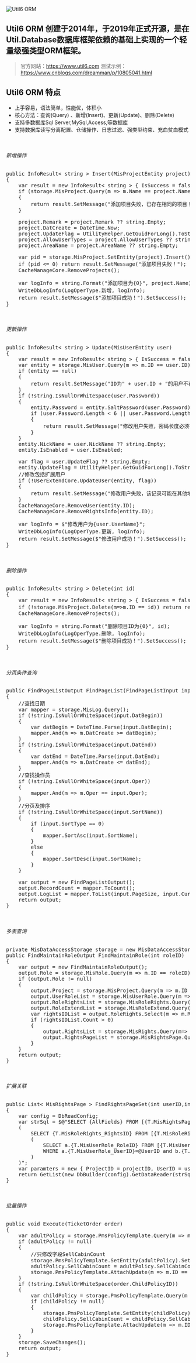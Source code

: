
![Util6 ORM](http://www.util6.com/content/website/images/logo.png "Util6 ORM")
## Util6 ORM 创建于2014年，于2019年正式开源，是在Util.Database数据库框架依赖的基础上实现的一个轻量级强类型ORM框架。
> 官方网站：https://www.util6.com
> 测试示例：<a href="https://www.cnblogs.com/dreamman/p/10805041.html" target="_blank">https://www.cnblogs.com/dreamman/p/10805041.html</a>

## Util6 ORM 特点

* 上手容易，语法简单，性能优，体积小
* 核心方法：查询(Query) 、新增(Insert)、更新(Update)、删除(Delete)
* 支持多数据库Sql Server,MySql,Access,等数据库
* 支持数据库读写分离配置、仓储操作、日志过滤、强类型约束、充血贫血模式


 
<br /><h6>新增操作</h6>
<pre class="prettyprint lang-cs">
public InfoResult< string > Insert(MisProjectEntity project)
{
    var result = new InfoResult< string > { IsSuccess = false };
    if (storage.MisProject.Query(m => m.Name == project.Name || m.ID == project.ID).ToCount() > 0)
    {
        return result.SetMessage("添加项目失败，已存在相同的项目！");
    }

    project.Remark = project.Remark ?? string.Empty;
    project.DatCreate = DateTime.Now;
    project.UpdateFlag = UtilityHelper.GetGuidForLong().ToString();
    project.AllowUserTypes = project.AllowUserTypes ?? string.Empty;
    project.AreaName = project.AreaName ?? string.Empty;

    var pid = storage.MisProject.SetEntity(project).Insert();
    if (pid <= 0) return result.SetMessage("添加项目失败！");
    CacheManageCore.RemoveProjects();

    var logInfo = string.Format("添加项目为{0}", project.Name);
    WriteDbLogInfo(LogOperType.新增, logInfo);
    return result.SetMessage($"添加项目成功！").SetSuccess();
}
</pre>

<br><h6>更新操作</h6>
<pre class="prettyprint lang-cs">
public InfoResult< string > Update(MisUserEntity user)
{
    var result = new InfoResult< string > { IsSuccess = false };
    var entity = storage.MisUser.Query(m => m.ID == user.ID).ToEntity();
    if (entity == null)
    {
        return result.SetMessage("ID为" + user.ID + "的用户不存在！");
    }
    if (!string.IsNullOrWhiteSpace(user.Password))
    {
        entity.Password = entity.SaltPassword(user.Password);
        if (user.Password.Length < 6 || user.Password.Length > 20)
        {
            return result.SetMessage("修改用户失败，密码长度必须在6-20范围内！");
        }
    }
    entity.NickName = user.NickName ?? string.Empty;
    entity.IsEnabled = user.IsEnabled;

    var flag = user.UpdateFlag ?? string.Empty;
    entity.UpdateFlag = UtilityHelper.GetGuidForLong().ToString();
    //修改包括扩展用户
    if (!UserExtendCore.UpdateUser(entity, flag))
    {
        return result.SetMessage("修改用户失败，该记录可能在其他地方修改过！");
    }
    CacheManageCore.RemoveUser(entity.ID);
    CacheManageCore.RemoveRightsInfo(entity.ID);

    var logInfo = $"修改用户为{user.UserName}";
    WriteDbLogInfo(LogOperType.更新, logInfo);
    return result.SetMessage($"修改用户成功！").SetSuccess();
}
</pre>

 
<br><h6>删除操作</h6>
<pre class="prettyprint lang-cs">
public InfoResult< string > Delete(int id)
{
    var result = new InfoResult< string > { IsSuccess = false };
    if (!storage.MisProject.Delete(m=>m.ID == id)) return result.SetMessage("删除项目失败！");
    CacheManageCore.RemoveProjects();

    var logInfo = string.Format("删除项目ID为{0}", id);
    WriteDbLogInfo(LogOperType.删除, logInfo);
    return result.SetMessage($"删除项目成功！").SetSuccess();            
}
</pre>

 
<br><h6>分页条件查询</h6>
<pre class="prettyprint lang-cs">public FindPageListOutput FindPageList(FindPageListInput input)
{
    //查找日期
    var mapper = storage.MisLog.Query();
    if (!string.IsNullOrWhiteSpace(input.DatBegin))
    {
        var datBegin = DateTime.Parse(input.DatBegin);
        mapper.And(m => m.DatCreate >= datBegin);
    }
    if (!string.IsNullOrWhiteSpace(input.DatEnd))
    {
        var datEnd = DateTime.Parse(input.DatEnd);
        mapper.And(m => m.DatCreate <= datEnd);
    }
    //查找操作员
    if (!string.IsNullOrWhiteSpace(input.Oper))
    {
        mapper.And(m => m.Oper == input.Oper);
    }
    //分页及排序
    if (!string.IsNullOrWhiteSpace(input.SortName))
    {
        if (input.SortType == 0)
        {
            mapper.SortAsc(input.SortName);
        }
        else
        {
            mapper.SortDesc(input.SortName);
        }
    }

    var output = new FindPageListOutput();
    output.RecordCount = mapper.ToCount();
    output.LogList = mapper.ToList(input.PageSize, input.CurrPage, output.RecordCount);
    return output;
}</pre>

 
<br><h6>多表查询</h6>
<pre class="prettyprint lang-cs">private MisDataAccessStorage storage = new MisDataAccessStorage();
public FindMaintainRoleOutput FindMaintainRole(int roleID)
{
    var output = new FindMaintainRoleOutput();
    output.Role = storage.MisRole.Query(m => m.ID == roleID).ToEntity();
    if (output.Role != null)
    {
        output.Project = storage.MisProject.Query(m => m.ID == output.Role.ProjectID).ToEntity();
        output.UserRoleList = storage.MisUserRole.Query(m => m.RoleID == output.Role.ID).ToList();
        output.RoleRightsList = storage.MisRoleRights.Query(m => m.RoleID == output.Role.ID).ToList();
        output.RoleExtendList = storage.MisRoleExtend.Query(m => m.RoleID == output.Role.ID).ToList();
        var rightsIDList = output.RoleRights.Select(m => m.RightsID).ToList();
        if (rightsIDList.Count > 0)
        {
            output.RightsList = storage.MisRights.Query(m=> rightsIDList.Contains(m.ID)).ToList();
            output.RightsPageList = storage.MisRightsPage.Query(m => rightsIDList.Contains(m.RightsID)).ToList();
        }
    }
    return output;
}</pre>

 
<br><h6>扩展关联</h6>
<pre class="prettyprint lang-cs">public List< MisRightsPage > FindRightsPageSet(int userID,int projectID)
{
    var config = DbReadConfig;
    var strSql = $@"SELECT {AllFields} FROM [{T.MisRightsPage}] WHERE {T.MisRightsPage_ProjectID}=@ProjectID and {T.MisRightsPage_RightsID} IN 
    (
        SELECT {T.MisRoleRights_RightsID} FROM [{T.MisRoleRights}] WHERE {T.MisRoleRights_RoleID} IN 
        (
            SELECT a.{T.MisUserRole_RoleID} FROM [{T.MisUserRole}] as a inner join [{T.MisRole}] as b on a.{T.MisUserRole_RoleID}=b.{T.MisRole_ID} 
            WHERE a.{T.MisUserRole_UserID}=@UserID and b.{T.MisRole_IsEnabled} = 1
        )
    )";
    var paramters = new { ProjectID = projectID, UserID = userID };
    return GetList(new DbBuilder(config).GetDataReader(strSql, paramters));
}</pre>



<br><h6>批量操作</h6>
<pre class="prettyprint lang-cs">public void Execute(TicketOrder order)
{
    var adultPolicy = storage.PmsPolicyTemplate.Query(m =&gt; m.ID == order.AdultPolicyID).ToEntity();
    if (adultPolicy != null)
    {
        //只修改字段SellCabinCount
        storage.PmsPolicyTemplate.SetEntity(adultPolicy).SetPartHandled();
        adultPolicy.SellCabinCount = adultPolicy.SellCabinCount - travelerInfo.AdultCount;
        storage.PmsPolicyTemplate.AttachUpdate(m =&gt; m.ID == order.AdultPolicyID);
    }
    if (!string.IsNullOrWhiteSpace(order.ChildPolicyID))
    {
        var childPolicy = storage.PmsPolicyTemplate.Query(m =&gt; m.ID == order.ChildPolicyID).ToEntity();
        if (childPolicy != null)
        {
            storage.PmsPolicyTemplate.SetEntity(childPolicy).SetPartHandled();
            childPolicy.SellCabinCount = childPolicy.SellCabinCount - (travelerInfo.ChildCount + travelerInfo.InfantCount);
            storage.PmsPolicyTemplate.AttachUpdate(m =&gt; m.ID == order.ChildPolicyID);
        }
    }
    storage.SaveChanges();
    return output;
}
</pre>
